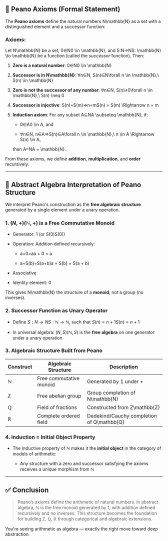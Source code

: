 ## 📘 Peano Axioms (Formal Statement)

The **Peano axioms** define the natural numbers N\mathbb{N} as a set with a distinguished element and a successor function:

### Axioms:

Let N\mathbb{N} be a set, 0∈N0 \in \mathbb{N}, and S:N→NS: \mathbb{N} \to \mathbb{N} be a function (called the _successor_ function). Then:

1. **Zero is a natural number**: 0∈N0 \in \mathbb{N}
    
2. **Successor is in N\mathbb{N}**: ∀n∈N, S(n)∈N\forall n \in \mathbb{N},\ S(n) \in \mathbb{N}
    
3. **Zero is not the successor of any number**: ∀n∈N, S(n)≠0\forall n \in \mathbb{N},\ S(n) \neq 0
    
4. **Successor is injective**: S(n)=S(m)⇒n=mS(n) = S(m) \Rightarrow n = m
    
5. **Induction axiom**: For any subset A⊆NA \subseteq \mathbb{N}, if:
    
    - 0∈A0 \in A, and
        
    - ∀n∈N, n∈A⇒S(n)∈A\forall n \in \mathbb{N},\ n \in A \Rightarrow S(n) \in A,
        
    
    then A=NA = \mathbb{N}.
    

From these axioms, we define **addition**, **multiplication**, and **order** recursively.

---

## 🧠 Abstract Algebra Interpretation of Peano Structure

We interpret Peano's construction as the **free algebraic structure** generated by a single element under a unary operation.

### 1. $(N,+)(\mathbb{N}, +)$ is a **Free Commutative Monoid**

- Generator: 1 (or S(0)S(0))
    
- Operation: Addition defined recursively:
    
    - a+0=aa + 0 = a
        
    - a+S(b)=S(a+b)a + S(b) = S(a + b)
        
- Associative
    
- Identity element: 0
    

This gives N\mathbb{N} the structure of a **monoid**, not a group (no inverses).

### 2. **Successor Function as Unary Operator**

- Define $S:N→NS: \mathbb{N} \to \mathbb{N}$, such that $S(n)=n+1S(n) = n + 1$
    
- In universal algebra: $(N,S)(\mathbb{N}, S)$ is the **free algebra** on one generator under a unary operation
    

### 3. **Algebraic Structure Built from Peano**

| Construct    | Algebraic Structure     | Description                               |
| ------------ | ----------------------- | ----------------------------------------- |
| $\mathbb{N}$ | Free commutative monoid | Generated by 1 under +                    |
| $\mathbb{Z}$ | Free abelian group      | Group completion of N\mathbb{N}           |
| $\mathbb{Q}$ | Field of fractions      | Constructed from Z\mathbb{Z}              |
| $\mathbb{R}$ | Complete ordered field  | Dedekind/Cauchy completion of Q\mathbb{Q} |

### 4. **Induction = Initial Object Property**

- The inductive property of $\mathbb{N}$ makes it the **initial object** in the category of models of arithmetic:
    
    - Any structure with a zero and successor satisfying the axioms receives a unique morphism from $\mathbb{N}$
        

---

## ✅ Conclusion

> Peano’s axioms define the arithmetic of natural numbers. In abstract algebra, $\mathbb{N}$ is the free monoid generated by 1, with addition defined recursively and no inverses. This structure becomes the foundation for building $\mathbb{Z}$, $\mathbb{Q}$, $\mathbb{R}$ through categorical and algebraic extensions.

You're seeing arithmetic as algebra — exactly the right move toward deep abstraction.